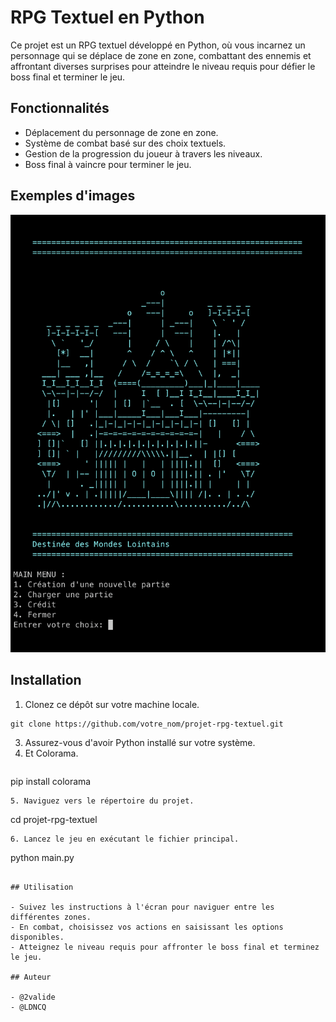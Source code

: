# RPG Textuel en Python

Ce projet est un RPG textuel développé en Python, où vous incarnez un personnage qui se déplace de zone en zone, combattant des ennemis et affrontant diverses surprises pour atteindre le niveau requis pour défier le boss final et terminer le jeu.

## Fonctionnalités

- Déplacement du personnage de zone en zone.
- Système de combat basé sur des choix textuels.
- Gestion de la progression du joueur à travers les niveaux.
- Boss final à vaincre pour terminer le jeu.

## Exemples d'images

![](./Preview_Github/accueil.png)

## Installation

1. Clonez ce dépôt sur votre machine locale.
  ```
git clone https://github.com/votre_nom/projet-rpg-textuel.git
  ```
3. Assurez-vous d'avoir Python installé sur votre système.
4. Et Colorama.
   ```
pip install colorama
   ```
5. Naviguez vers le répertoire du projet.
  ```
cd projet-rpg-textuel
  ```
6. Lancez le jeu en exécutant le fichier principal.
  ```
python main.py
  ```

## Utilisation

- Suivez les instructions à l'écran pour naviguer entre les différentes zones.
- En combat, choisissez vos actions en saisissant les options disponibles.
- Atteignez le niveau requis pour affronter le boss final et terminez le jeu.

## Auteur
  
- @2valide
- @LDNCQ


